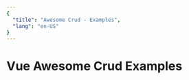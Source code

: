 ```yaml
---
{
  "title": "Awesome Crud - Examples",
  "lang": "en-US"
}
---
```



# Vue Awesome Crud Examples

<!--
<AwesomeCrudDemo />
-->
